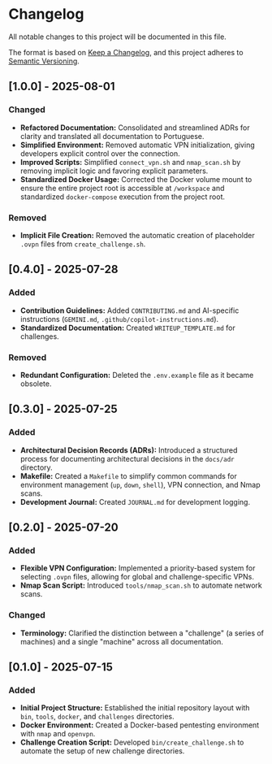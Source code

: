 # Changelog

All notable changes to this project will be documented in this file.

The format is based on [Keep a Changelog](https://keepachangelog.com/en/1.0.0/),
and this project adheres to [Semantic Versioning](https://semver.org/spec/v2.0.0.html).

## [1.0.0] - 2025-08-01

### Changed
- **Refactored Documentation:** Consolidated and streamlined ADRs for clarity and translated all documentation to Portuguese.
- **Simplified Environment:** Removed automatic VPN initialization, giving developers explicit control over the connection.
- **Improved Scripts:** Simplified `connect_vpn.sh` and `nmap_scan.sh` by removing implicit logic and favoring explicit parameters.
- **Standardized Docker Usage:** Corrected the Docker volume mount to ensure the entire project root is accessible at `/workspace` and standardized `docker-compose` execution from the project root.

### Removed
- **Implicit File Creation:** Removed the automatic creation of placeholder `.ovpn` files from `create_challenge.sh`.

## [0.4.0] - 2025-07-28

### Added
- **Contribution Guidelines:** Added `CONTRIBUTING.md` and AI-specific instructions (`GEMINI.md`, `.github/copilot-instructions.md`).
- **Standardized Documentation:** Created `WRITEUP_TEMPLATE.md` for challenges.

### Removed
- **Redundant Configuration:** Deleted the `.env.example` file as it became obsolete.

## [0.3.0] - 2025-07-25

### Added
- **Architectural Decision Records (ADRs):** Introduced a structured process for documenting architectural decisions in the `docs/adr` directory.
- **Makefile:** Created a `Makefile` to simplify common commands for environment management (`up`, `down`, `shell`), VPN connection, and Nmap scans.
- **Development Journal:** Created `JOURNAL.md` for development logging.

## [0.2.0] - 2025-07-20

### Added
- **Flexible VPN Configuration:** Implemented a priority-based system for selecting `.ovpn` files, allowing for global and challenge-specific VPNs.
- **Nmap Scan Script:** Introduced `tools/nmap_scan.sh` to automate network scans.

### Changed
- **Terminology:** Clarified the distinction between a "challenge" (a series of machines) and a single "machine" across all documentation.

## [0.1.0] - 2025-07-15

### Added
- **Initial Project Structure:** Established the initial repository layout with `bin`, `tools`, `docker`, and `challenges` directories.
- **Docker Environment:** Created a Docker-based pentesting environment with `nmap` and `openvpn`.
- **Challenge Creation Script:** Developed `bin/create_challenge.sh` to automate the setup of new challenge directories.
